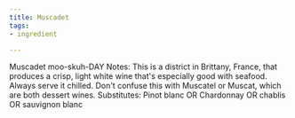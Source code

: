 ```yaml
---
title: Muscadet
tags:
- ingredient

---
```

Muscadet moo-skuh-DAY Notes: This is a district in Brittany, France, that produces a crisp, light white wine that's especially good with seafood. Always serve it chilled. Don't confuse this with Muscatel or Muscat, which are both dessert wines. Substitutes: Pinot blanc OR Chardonnay OR chablis OR sauvignon blanc
